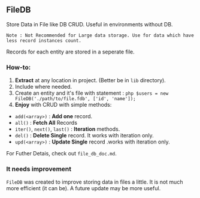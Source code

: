 ## FileDB

Store Data in File like DB CRUD. Useful in environments without DB.

    Note : Not Recommended for Large data storage. Use for data which have less record instances count.

Records for each entity are stored in a seperate file.

### How-to:

  1. **Extract** at any location in project. (Better be in ```lib``` directory).
  2. Include where needed.
  3. Create an entity and it's file with statement : 
    ```php
    $users = new FileDB('./path/to/file.fdb', ['id', 'name']);
    ```
  3. **Enjoy** with CRUD with simple methods:

  - ```add(<array>)``` : **Add one** record.
  - ```all()``` : **Fetch All** Records
  - ```iter()```, ```next()```, ```last()``` : **Iteration** methods.
  - ```del()``` : **Delete Single** record. It works with iteration only.
  - ```upd(<array>)``` : **Update Single** record .works with iteration only.

For Futher Detais, check out ```file_db_doc.md```.

### It needs improvement

```FileDB``` was created to improve storing data in files a little. It is not much more efficient (it can be). A future update may be more useful.
